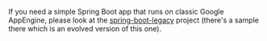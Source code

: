 If you need a simple Spring Boot app that runs on classic Google AppEngine,
please look at the 
[spring-boot-legacy](https://github.com/scratches/spring-boot-legacy) project (there's a sample there which 
is an evolved version of this one).
